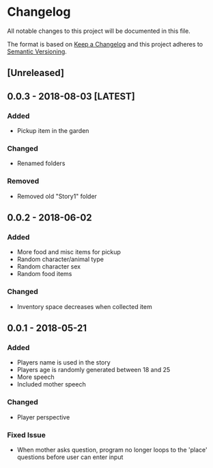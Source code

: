 # Changelog
All notable changes to this project will be documented in this file.

The format is based on [Keep a Changelog](http://keepachangelog.com/en/1.0.0/)
and this project adheres to [Semantic Versioning](http://semver.org/spec/v2.0.0.html).

## [Unreleased]


## 0.0.3 - 2018-08-03 [LATEST]
### Added
- Pickup item in the garden

### Changed
- Renamed folders

### Removed
- Removed old "Story1" folder 

## 0.0.2 - 2018-06-02
### Added
- More food and misc items for pickup
- Random character/animal type
- Random character sex
- Random food items

### Changed
- Inventory space decreases when collected item

## 0.0.1 - 2018-05-21
### Added
- Players name is used in the story
- Players age is randomly generated between 18 and 25
- More speech
- Included mother speech

### Changed
- Player perspective

### Fixed Issue
- When mother asks question, program no longer loops to the 'place' questions before user can enter input

